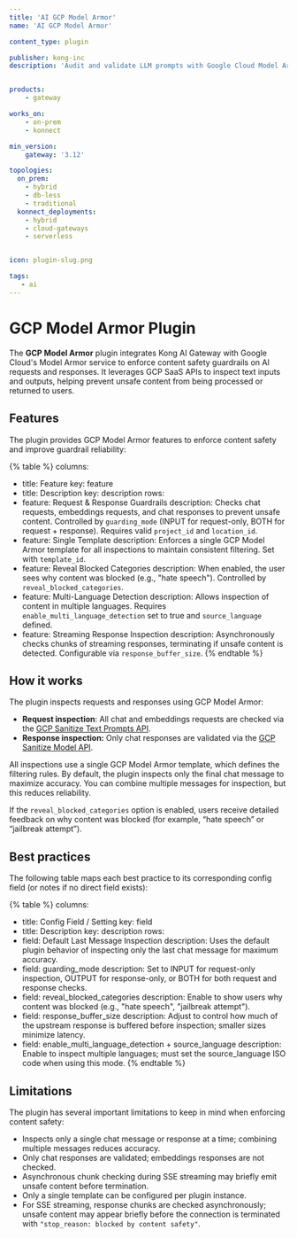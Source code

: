 ```yaml
---
title: 'AI GCP Model Armor'
name: 'AI GCP Model Armor'

content_type: plugin

publisher: kong-inc
description: 'Audit and validate LLM prompts with Google Cloud Model Armor before forwarding them to an upstream LLM.'


products:
    - gateway

works_on:
    - on-prem
    - konnect

min_version:
    gateway: '3.12'

topologies:
  on_prem:
    - hybrid
    - db-less
    - traditional
  konnect_deployments:
    - hybrid
    - cloud-gateways
    - serverless


icon: plugin-slug.png

tags:
   - ai
---
```


# GCP Model Armor Plugin

The **GCP Model Armor** plugin integrates Kong AI Gateway with Google Cloud's Model Armor service to enforce content safety guardrails on AI requests and responses. It leverages GCP SaaS APIs to inspect text inputs and outputs, helping prevent unsafe content from being processed or returned to users.

## Features

The plugin provides GCP Model Armor features to enforce content safety and improve guardrail reliability:

{% table %}
columns:
  - title: Feature
    key: feature
  - title: Description
    key: description
rows:
  - feature: Request & Response Guardrails
    description: Checks chat requests, embeddings requests, and chat responses to prevent unsafe content. Controlled by `guarding_mode` (INPUT for request-only, BOTH for request + response). Requires valid `project_id` and `location_id`.
  - feature: Single Template
    description: Enforces a single GCP Model Armor template for all inspections to maintain consistent filtering. Set with `template_id`.
  - feature: Reveal Blocked Categories
    description: When enabled, the user sees why content was blocked (e.g., "hate speech"). Controlled by `reveal_blocked_categories`.
  - feature: Multi-Language Detection
    description: Allows inspection of content in multiple languages. Requires `enable_multi_language_detection` set to true and `source_language` defined.
  - feature: Streaming Response Inspection
    description: Asynchronously checks chunks of streaming responses, terminating if unsafe content is detected. Configurable via `response_buffer_size`.
{% endtable %}

## How it works

The plugin inspects requests and responses using GCP Model Armor:

* **Request inspection**: All chat and embeddings requests are checked via the [GCP Sanitize Text Prompts API](https://cloud.google.com/security-command-center/docs/sanitize-prompts-responses#text-prompts).
* **Response inspection:** Only chat responses are validated via the [GCP Sanitize Model API](https://cloud.google.com/security-command-center/docs/sanitize-prompts-responses#sanitize-model).

All inspections use a single GCP Model Armor template, which defines the filtering rules. By default, the plugin inspects only the final chat message to maximize accuracy. You can combine multiple messages for inspection, but this reduces reliability.

If the `reveal_blocked_categories` option is enabled, users receive detailed feedback on why content was blocked (for example, “hate speech” or “jailbreak attempt”).

## Best practices

The following table maps each best practice to its corresponding config field (or notes if no direct field exists):

{% table %}
columns:
  - title: Config Field / Setting
    key: field
  - title: Description
    key: description
rows:
  - field: Default Last Message Inspection
    description: Uses the default plugin behavior of inspecting only the last chat message for maximum accuracy.
  - field: guarding_mode
    description: Set to INPUT for request-only inspection, OUTPUT for response-only, or BOTH for both request and response checks.
  - field: reveal_blocked_categories
    description: Enable to show users why content was blocked (e.g., "hate speech", "jailbreak attempt").
  - field: response_buffer_size
    description: Adjust to control how much of the upstream response is buffered before inspection; smaller sizes minimize latency.
  - field: enable_multi_language_detection + source_language
    description: Enable to inspect multiple languages; must set the source_language ISO code when using this mode.
{% endtable %}

## Limitations

The plugin has several important limitations to keep in mind when enforcing content safety:

* Inspects only a single chat message or response at a time; combining multiple messages reduces accuracy.
* Only chat responses are validated; embeddings responses are not checked.
* Asynchronous chunk checking during SSE streaming may briefly emit unsafe content before termination.
* Only a single template can be configured per plugin instance.
* For SSE streaming, response chunks are checked asynchronously; unsafe content may appear briefly before the connection is terminated with `"stop_reason: blocked by content safety"`.